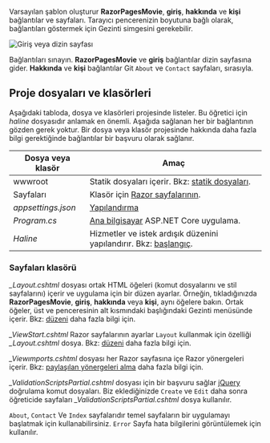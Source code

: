 Varsayılan şablon oluşturur **RazorPagesMovie**, **giriş**, **hakkında** ve **kişi** bağlantılar ve sayfaları. Tarayıcı pencerenizin boyutuna bağlı olarak, bağlantıları göstermek için Gezinti simgesini gerekebilir.

![Giriş veya dizin sayfası](../../tutorials/razor-pages/razor-pages-start/_static/home2.png)

Bağlantıları sınayın. **RazorPagesMovie** ve **giriş** bağlantılar dizin sayfasına gider. **Hakkında** ve **kişi** bağlantılar Git `About` ve `Contact` sayfaları, sırasıyla.

## <a name="project-files-and-folders"></a>Proje dosyaları ve klasörleri

Aşağıdaki tabloda, dosya ve klasörleri projesinde listeler. Bu öğretici için *haline* dosyasıdır anlamak en önemli. Aşağıda sağlanan her bir bağlantının gözden gerek yoktur. Bir dosya veya klasör projesinde hakkında daha fazla bilgi gerektiğinde bağlantılar bir başvuru olarak sağlanır.

| Dosya veya klasör              | Amaç |
| ----------------- | ------------ | 
| wwwroot | Statik dosyaları içerir. Bkz: [statik dosyaları](xref:fundamentals/static-files). |
| Sayfaları | Klasör için [Razor sayfalarının](xref:mvc/razor-pages/index). | 
| *appsettings.json* | [Yapılandırma](xref:fundamentals/configuration/index) |
| *Program.cs* | [Ana bilgisayar](xref:fundamentals/host/index) ASP.NET Core uygulama.|
| *Haline* | Hizmetler ve istek ardışık düzenini yapılandırır. Bkz: [başlangıç](xref:fundamentals/startup).|

### <a name="the-pages-folder"></a>Sayfaları klasörü

*_Layout.cshtml* dosyası ortak HTML öğeleri (komut dosyalarını ve stil sayfalarını) içerir ve uygulama için bir düzen ayarlar. Örneğin, tıkladığınızda **RazorPagesMovie**, **giriş**, **hakkında** veya **kişi**, aynı öğelere bakın. Ortak öğeler, üst ve penceresinin alt kısmındaki başlığındaki Gezinti menüsünde içerir. Bkz: [düzeni](xref:mvc/views/layout) daha fazla bilgi için.

*_ViewStart.cshtml* Razor sayfalarının ayarlar `Layout` kullanmak için özelliği *_Layout.cshtml* dosya. Bkz: [düzeni](xref:mvc/views/layout) daha fazla bilgi için.

*_Viewımports.cshtml* dosyası her Razor sayfasına içe Razor yönergeleri içerir. Bkz: [paylaşılan yönergeleri alma](xref:mvc/views/layout#importing-shared-directives) daha fazla bilgi için.

*_ValidationScriptsPartial.cshtml* dosyası için bir başvuru sağlar [jQuery](https://jquery.com/) doğrulama komut dosyaları. Biz eklediğinizde `Create` ve `Edit` daha sonra öğreticide sayfaları *_ValidationScriptsPartial.cshtml* dosya kullanılır.

`About`, `Contact` Ve `Index` sayfalarıdır temel sayfaların bir uygulamayı başlatmak için kullanabilirsiniz. `Error` Sayfa hata bilgilerini görüntülemek için kullanılır.